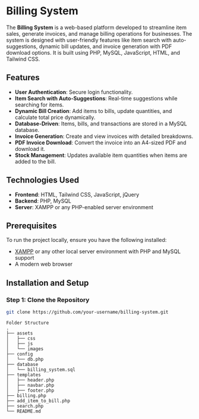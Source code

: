 # Billing System

The **Billing System** is a web-based platform developed to streamline item sales, generate invoices, and manage billing operations for businesses. The system is designed with user-friendly features like item search with auto-suggestions, dynamic bill updates, and invoice generation with PDF download options. It is built using PHP, MySQL, JavaScript, HTML, and Tailwind CSS.

## Features

- **User Authentication**: Secure login functionality.
- **Item Search with Auto-Suggestions**: Real-time suggestions while searching for items.
- **Dynamic Bill Creation**: Add items to bills, update quantities, and calculate total price dynamically.
- **Database-Driven**: Items, bills, and transactions are stored in a MySQL database.
- **Invoice Generation**: Create and view invoices with detailed breakdowns.
- **PDF Invoice Download**: Convert the invoice into an A4-sized PDF and download it.
- **Stock Management**: Updates available item quantities when items are added to the bill.

## Technologies Used

- **Frontend**: HTML, Tailwind CSS, JavaScript, jQuery
- **Backend**: PHP, MySQL
- **Server**: XAMPP or any PHP-enabled server environment

## Prerequisites

To run the project locally, ensure you have the following installed:

- [XAMPP](https://www.apachefriends.org/index.html) or any other local server environment with PHP and MySQL support
- A modern web browser

## Installation and Setup

### Step 1: Clone the Repository

```bash
git clone https://github.com/your-username/billing-system.git
```
````
Folder Structure
.
├── assets
│   ├── css
│   ├── js
│   └── images
├── config
│   └── db.php
├── database
│   └── billing_system.sql
├── templates
│   ├── header.php
│   ├── navbar.php
│   ├── footer.php
├── billing.php
├── add_item_to_bill.php
├── search.php
└── README.md
